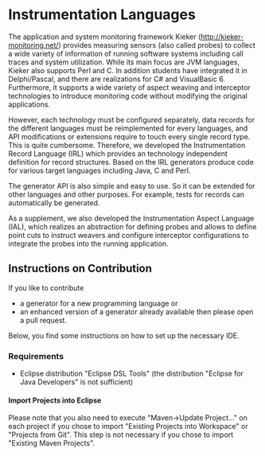 # Instrumentation Languages

The application and system monitoring framework Kieker (http://kieker-monitoring.net/) 
provides measuring sensors (also called probes) to collect a wide variety of information
of running software systems including call traces and system utilization. While its
main focus are JVM languages, Kieker also supports Perl and C. In addition students
have integrated it in Delphi/Pascal, and there are realizations for C# and VisualBasic 6.
Furthermore, it supports a wide variety of aspect weaving and interceptor technologies to
introduce monitoring code without modifying the original applications.

However, each technology must be configured separately, data records for the different
languages must be reimplemented for every languages, and API modifications or
extensions require to touch every single record type. This is quite cumbersome.
Therefore, we developed the Instrumentation Record Language (IRL) which provides
an technology independent definition for record structures. Based on the IRL
generators produce code for various target languages including Java, C and Perl.

The generator API is also simple and easy to use. So it can be extended for other 
languages and other purposes. For example, tests for records can automatically be 
generated.

As a supplement, we also developed the Instrumentation Aspect Language (IAL), which
realizes an abstraction for defining probes and allows to define point cuts
to instruct weavers and configure interceptor configurations to integrate the probes
into the running application.

## Instructions on Contribution
If you like to contribute
- a generator for a new programming language or
- an enhanced version of a generator already available
then please open a pull request.

Below, you find some instructions on how to set up the necessary IDE. 

### Requirements
- Eclipse distribution "Eclipse DSL Tools" (the distribution "Eclipse for Java Developers" is not sufficient)

#### Import Projects into Eclipse 
Please note that you also need to execute "Maven->Update Project..." on each project if you chose to import "Existing Projects into Workspace" or "Projects from Git".
This step is not necessary if you chose to import "Existing Maven Projects".
